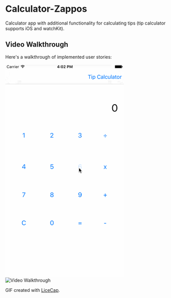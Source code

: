 # Calculator-Zappos

Calculator app with additional functionality for calculating tips (tip calculator supports iOS and watchKit).

## Video Walkthrough 

Here's a walkthrough of implemented user stories:

<img src='walkthrough.gif' title='Zappos Calculator Video Walkthrough' width='' alt='Video Walkthrough' />

<img src='tipCalcDemo.gif' title='Zappos Calculator Video Walkthrough' width='' alt='Video Walkthrough' />

GIF created with [LiceCap](http://www.cockos.com/licecap/).

